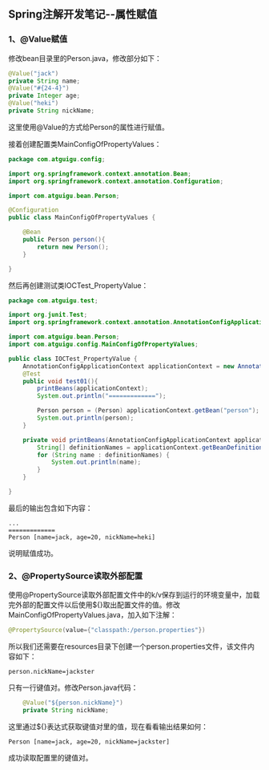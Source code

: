 ## Spring注解开发笔记--属性赋值

### 1、@Value赋值

修改bean目录里的Person.java，修改部分如下：
```java
@Value("jack")
private String name;
@Value("#{24-4}")
private Integer age;
@Value("heki")
private String nickName;
```
这里使用@Value的方式给Person的属性进行赋值。

接着创建配置类MainConfigOfPropertyValues：
```java
package com.atguigu.config;

import org.springframework.context.annotation.Bean;
import org.springframework.context.annotation.Configuration;

import com.atguigu.bean.Person;

@Configuration
public class MainConfigOfPropertyValues {

	@Bean
	public Person person(){
		return new Person();
	}

}
```
然后再创建测试类IOCTest_PropertyValue：
```java
package com.atguigu.test;

import org.junit.Test;
import org.springframework.context.annotation.AnnotationConfigApplicationContext;

import com.atguigu.bean.Person;
import com.atguigu.config.MainConfigOfPropertyValues;

public class IOCTest_PropertyValue {
	AnnotationConfigApplicationContext applicationContext = new AnnotationConfigApplicationContext(MainConfigOfPropertyValues.class);
	@Test
	public void test01(){
		printBeans(applicationContext);
		System.out.println("=============");

		Person person = (Person) applicationContext.getBean("person");
		System.out.println(person);
	}

	private void printBeans(AnnotationConfigApplicationContext applicationContext){
		String[] definitionNames = applicationContext.getBeanDefinitionNames();
		for (String name : definitionNames) {
			System.out.println(name);
		}
	}

}
```
最后的输出包含如下内容：
```
...
=============
Person [name=jack, age=20, nickName=heki]
```
说明赋值成功。

### 2、@PropertySource读取外部配置

使用@PropertySource读取外部配置文件中的k/v保存到运行的环境变量中，加载完外部的配置文件以后使用${}取出配置文件的值。修改MainConfigOfPropertyValues.java，加入如下注解：
```java
@PropertySource(value={"classpath:/person.properties"})
```
所以我们还需要在resources目录下创建一个person.properties文件，该文件内容如下：

	person.nickName=jackster

只有一行键值对。修改Person.java代码：
```java
    @Value("${person.nickName}")
    private String nickName;
```
这里通过${}表达式获取键值对里的值，现在看看输出结果如何：

	Person [name=jack, age=20, nickName=jackster]

成功读取配置里的键值对。



